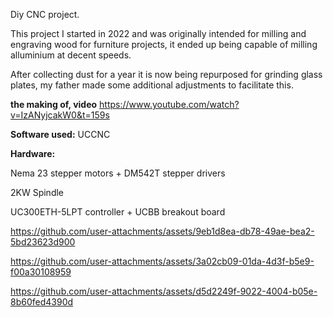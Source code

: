 
Diy CNC project.

This project I started in 2022 and was originally intended for milling and engraving wood for furniture projects, it ended up being capable of milling alluminium at decent speeds.

After collecting dust for a year it is now being repurposed for grinding glass plates, my father made some additional adjustments to facilitate this.

**the making of, video** https://www.youtube.com/watch?v=IzANyjcakW0&t=159s

**Software used:** UCCNC

**Hardware:**

Nema 23 stepper motors + DM542T stepper drivers

2KW Spindle

UC300ETH-5LPT controller + UCBB breakout board 



https://github.com/user-attachments/assets/9eb1d8ea-db78-49ae-bea2-5bd23623d900


https://github.com/user-attachments/assets/3a02cb09-01da-4d3f-b5e9-f00a30108959


https://github.com/user-attachments/assets/d5d2249f-9022-4004-b05e-8b60fed4390d

